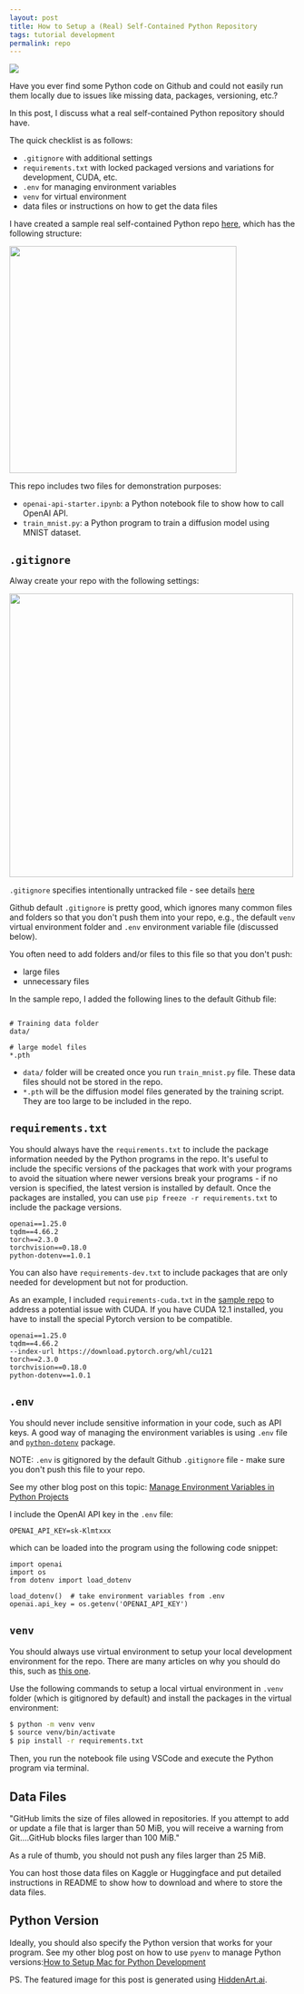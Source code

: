 ```yaml
---
layout: post
title: How to Setup a (Real) Self-Contained Python Repository
tags: tutorial development
permalink: repo
---
```


<img class="mx-auto" src="https://github.com/harrywang/harrywang.github.io/assets/595772/20c1784d-6dc5-4782-a764-619e888c8a72">

Have you ever find some Python code on Github and could not easily run them locally due to issues like missing data, packages, versioning, etc.?

In this post, I discuss what a real self-contained Python repository should have.

The quick checklist is as follows:

- `.gitignore` with additional settings
- `requirements.txt` with locked packaged versions and variations for development, CUDA, etc.
- `.env` for managing environment variables
- `venv` for virtual environment
- data files or instructions on how to get the data files

I have created a sample real self-contained Python repo [here](https://github.com/harrywang/self-contained-python-repo), which has the following structure:

<img class="mx-auto" width="400" src="https://github.com/harrywang/harrywang.github.io/assets/595772/e677ab5a-a527-4921-bcfb-74f362cef65c">

This repo includes two files for demonstration purposes:
- `openai-api-starter.ipynb`: a Python notebook file to show how to call OpenAI API.
- `train_mnist.py`: a Python program to train a diffusion model using MNIST dataset.

## `.gitignore`

Alway create your repo with the following settings:

<img class="mx-auto" width="500" src="https://github.com/harrywang/harrywang.github.io/assets/595772/ed545b88-d282-4990-a23e-95d08bbec2ad">

`.gitignore` specifies intentionally untracked file - see details [here](https://git-scm.com/docs/gitignore)

Github default `.gitignore` is pretty good, which ignores many common files and folders so that you don't push them into your repo, e.g., the default `venv` virtual environment folder and `.env` environment variable file (discussed below). 

You often need to add folders and/or files to this file so that you don't push:

- large files
- unnecessary files

In the sample repo, I added the following lines to the default Github file:

```

# Training data folder
data/

# large model files
*.pth
```

- `data/` folder will be created once you run `train_mnist.py` file. These data files should not be stored in the repo.
- `*.pth` will be the diffusion model files generated by the training script. They are too large to be included in the repo. 

## `requirements.txt`

You should always have the `requirements.txt` to include the package information needed by the Python programs in the repo. It's useful to include the specific versions of the packages that work with your programs to avoid the situation where newer versions break your programs - if no version is specified, the latest version is installed by default. Once the packages are installed, you can use `pip freeze -r requirements.txt` to include the package versions.

```
openai==1.25.0
tqdm==4.66.2
torch==2.3.0
torchvision==0.18.0
python-dotenv==1.0.1
```
You can also have `requirements-dev.txt` to include packages that are only needed for development but not for production.

As an example, I included `requirements-cuda.txt` in the [sample repo](https://github.com/harrywang/self-contained-python-repo) to address a potential issue with CUDA. If you have CUDA 12.1 installed, you have to install the special Pytorch version to be compatible.

```
openai==1.25.0
tqdm==4.66.2
--index-url https://download.pytorch.org/whl/cu121
torch==2.3.0
torchvision==0.18.0
python-dotenv==1.0.1
```

## `.env`

You should never include sensitive information in your code, such as API keys. A good way of managing the environment variables is using `.env` file and [`python-dotenv`](https://github.com/theskumar/python-dotenv) package.

NOTE: `.env` is gitignored by the default Github `.gitignore` file - make sure you don't push this file to your repo.

See my other blog post on this topic: [Manage Environment Variables in Python Projects
](https://harrywang.me/env)

I include the OpenAI API key in the `.env` file:

```
OPENAI_API_KEY=sk-Klmtxxx
```
which can be loaded into the program using the following code snippet:

```
import openai
import os
from dotenv import load_dotenv

load_dotenv()  # take environment variables from .env
openai.api_key = os.getenv('OPENAI_API_KEY')
```

## `venv`

You should always use virtual environment to setup your local development environment for the repo. There are many articles on why you should do this, such as [this one](https://realpython.com/python-virtual-environments-a-primer/).

Use the following commands to setup a local virtual environment in `.venv` folder (which is gitignored by default) and install the packages in the virtual environment:

```bash
$ python -m venv venv
$ source venv/bin/activate
$ pip install -r requirements.txt
```

Then, you run the notebook file using VSCode and execute the Python program via terminal.

## Data Files

"GitHub limits the size of files allowed in repositories. If you attempt to add or update a file that is larger than 50 MiB, you will receive a warning from Git....GitHub blocks files larger than 100 MiB."

As a rule of thumb, you should not push any files larger than 25 MiB. 

You can host those data files on Kaggle or Huggingface and put detailed instructions in README to show how to download and where to store the data files.

## Python Version

Ideally, you should also specify the Python version that works for your program. See my other blog post on how to use `pyenv` to manage Python versions:[How to Setup Mac for Python Development](https://harrywang.me/python-setup)


PS. The featured image for this post is generated using [HiddenArt.ai](https://hiddenart.ai/).
